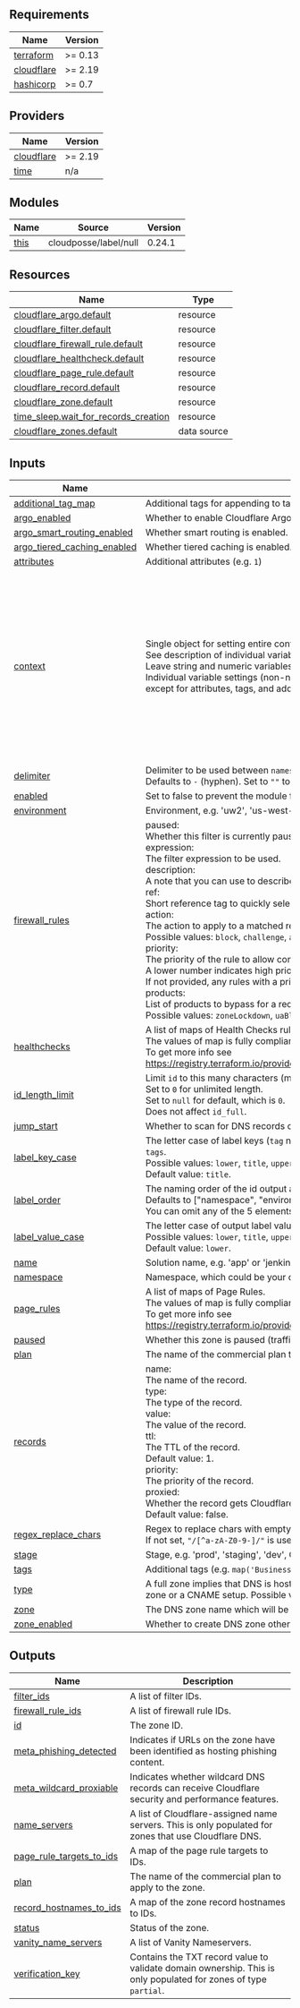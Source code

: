 <!-- markdownlint-disable -->
## Requirements

| Name | Version |
|------|---------|
| <a name="requirement_terraform"></a> [terraform](#requirement\_terraform) | >= 0.13 |
| <a name="requirement_cloudflare"></a> [cloudflare](#requirement\_cloudflare) | >= 2.19 |
| <a name="requirement_hashicorp"></a> [hashicorp](#requirement\_hashicorp) | >= 0.7 |

## Providers

| Name | Version |
|------|---------|
| <a name="provider_cloudflare"></a> [cloudflare](#provider\_cloudflare) | >= 2.19 |
| <a name="provider_time"></a> [time](#provider\_time) | n/a |

## Modules

| Name | Source | Version |
|------|--------|---------|
| <a name="module_this"></a> [this](#module\_this) | cloudposse/label/null | 0.24.1 |

## Resources

| Name | Type |
|------|------|
| [cloudflare_argo.default](https://registry.terraform.io/providers/cloudflare/cloudflare/latest/docs/resources/argo) | resource |
| [cloudflare_filter.default](https://registry.terraform.io/providers/cloudflare/cloudflare/latest/docs/resources/filter) | resource |
| [cloudflare_firewall_rule.default](https://registry.terraform.io/providers/cloudflare/cloudflare/latest/docs/resources/firewall_rule) | resource |
| [cloudflare_healthcheck.default](https://registry.terraform.io/providers/cloudflare/cloudflare/latest/docs/resources/healthcheck) | resource |
| [cloudflare_page_rule.default](https://registry.terraform.io/providers/cloudflare/cloudflare/latest/docs/resources/page_rule) | resource |
| [cloudflare_record.default](https://registry.terraform.io/providers/cloudflare/cloudflare/latest/docs/resources/record) | resource |
| [cloudflare_zone.default](https://registry.terraform.io/providers/cloudflare/cloudflare/latest/docs/resources/zone) | resource |
| [time_sleep.wait_for_records_creation](https://registry.terraform.io/providers/hashicorp/time/latest/docs/resources/sleep) | resource |
| [cloudflare_zones.default](https://registry.terraform.io/providers/cloudflare/cloudflare/latest/docs/data-sources/zones) | data source |

## Inputs

| Name | Description | Type | Default | Required |
|------|-------------|------|---------|:--------:|
| <a name="input_additional_tag_map"></a> [additional\_tag\_map](#input\_additional\_tag\_map) | Additional tags for appending to tags\_as\_list\_of\_maps. Not added to `tags`. | `map(string)` | `{}` | no |
| <a name="input_argo_enabled"></a> [argo\_enabled](#input\_argo\_enabled) | Whether to enable Cloudflare Argo for DNS zone | `bool` | `false` | no |
| <a name="input_argo_smart_routing_enabled"></a> [argo\_smart\_routing\_enabled](#input\_argo\_smart\_routing\_enabled) | Whether smart routing is enabled. | `bool` | `true` | no |
| <a name="input_argo_tiered_caching_enabled"></a> [argo\_tiered\_caching\_enabled](#input\_argo\_tiered\_caching\_enabled) | Whether tiered caching is enabled. | `bool` | `true` | no |
| <a name="input_attributes"></a> [attributes](#input\_attributes) | Additional attributes (e.g. `1`) | `list(string)` | `[]` | no |
| <a name="input_context"></a> [context](#input\_context) | Single object for setting entire context at once.<br>See description of individual variables for details.<br>Leave string and numeric variables as `null` to use default value.<br>Individual variable settings (non-null) override settings in context object,<br>except for attributes, tags, and additional\_tag\_map, which are merged. | `any` | <pre>{<br>  "additional_tag_map": {},<br>  "attributes": [],<br>  "delimiter": null,<br>  "enabled": true,<br>  "environment": null,<br>  "id_length_limit": null,<br>  "label_key_case": null,<br>  "label_order": [],<br>  "label_value_case": null,<br>  "name": null,<br>  "namespace": null,<br>  "regex_replace_chars": null,<br>  "stage": null,<br>  "tags": {}<br>}</pre> | no |
| <a name="input_delimiter"></a> [delimiter](#input\_delimiter) | Delimiter to be used between `namespace`, `environment`, `stage`, `name` and `attributes`.<br>Defaults to `-` (hyphen). Set to `""` to use no delimiter at all. | `string` | `null` | no |
| <a name="input_enabled"></a> [enabled](#input\_enabled) | Set to false to prevent the module from creating any resources | `bool` | `null` | no |
| <a name="input_environment"></a> [environment](#input\_environment) | Environment, e.g. 'uw2', 'us-west-2', OR 'prod', 'staging', 'dev', 'UAT' | `string` | `null` | no |
| <a name="input_firewall_rules"></a> [firewall\_rules](#input\_firewall\_rules) | paused:<br>  Whether this filter is currently paused.<br>expression:<br>  The filter expression to be used.<br>description:<br>  A note that you can use to describe the purpose of the filter and rule.<br>ref:<br>  Short reference tag to quickly select related rules.<br>action:<br>  The action to apply to a matched request. <br>  Possible values: `block`, `challenge`, `allow`, `js_challenge`, `bypass`.<br>priority:<br>  The priority of the rule to allow control of processing order. <br>  A lower number indicates high priority.<br>  If not provided, any rules with a priority will be sequenced before those without.<br>products:<br>  List of products to bypass for a request when the bypass action is used. <br>  Possible values: `zoneLockdown`, `uaBlock`, `bic`, `hot`, `securityLevel`, `rateLimit`, `waf`. | `list(any)` | `null` | no |
| <a name="input_healthchecks"></a> [healthchecks](#input\_healthchecks) | A list of maps of Health Checks rules. <br>The values of map is fully compliant with `cloudflare_healthcheck` resource.<br>To get more info see https://registry.terraform.io/providers/cloudflare/cloudflare/latest/docs/resources/healthcheck | `list(any)` | `null` | no |
| <a name="input_id_length_limit"></a> [id\_length\_limit](#input\_id\_length\_limit) | Limit `id` to this many characters (minimum 6).<br>Set to `0` for unlimited length.<br>Set to `null` for default, which is `0`.<br>Does not affect `id_full`. | `number` | `null` | no |
| <a name="input_jump_start"></a> [jump\_start](#input\_jump\_start) | Whether to scan for DNS records on creation. | `bool` | `false` | no |
| <a name="input_label_key_case"></a> [label\_key\_case](#input\_label\_key\_case) | The letter case of label keys (`tag` names) (i.e. `name`, `namespace`, `environment`, `stage`, `attributes`) to use in `tags`.<br>Possible values: `lower`, `title`, `upper`.<br>Default value: `title`. | `string` | `null` | no |
| <a name="input_label_order"></a> [label\_order](#input\_label\_order) | The naming order of the id output and Name tag.<br>Defaults to ["namespace", "environment", "stage", "name", "attributes"].<br>You can omit any of the 5 elements, but at least one must be present. | `list(string)` | `null` | no |
| <a name="input_label_value_case"></a> [label\_value\_case](#input\_label\_value\_case) | The letter case of output label values (also used in `tags` and `id`).<br>Possible values: `lower`, `title`, `upper` and `none` (no transformation).<br>Default value: `lower`. | `string` | `null` | no |
| <a name="input_name"></a> [name](#input\_name) | Solution name, e.g. 'app' or 'jenkins' | `string` | `null` | no |
| <a name="input_namespace"></a> [namespace](#input\_namespace) | Namespace, which could be your organization name or abbreviation, e.g. 'eg' or 'cp' | `string` | `null` | no |
| <a name="input_page_rules"></a> [page\_rules](#input\_page\_rules) | A list of maps of Page Rules. <br>The values of map is fully compliant with `cloudflare_page_rule` resource.<br>To get more info see https://registry.terraform.io/providers/cloudflare/cloudflare/latest/docs/resources/cloudflare_page_rule | `list(any)` | `null` | no |
| <a name="input_paused"></a> [paused](#input\_paused) | Whether this zone is paused (traffic bypasses Cloudflare) | `bool` | `false` | no |
| <a name="input_plan"></a> [plan](#input\_plan) | The name of the commercial plan to apply to the zone. Possible values: `free`, `pro`, `business`, `enterprise` | `string` | `"free"` | no |
| <a name="input_records"></a> [records](#input\_records) | name:<br>  The name of the record.<br>type:<br>  The type of the record.<br>value:<br>  The value of the record.<br>ttl:<br>  The TTL of the record.<br>  Default value: 1.<br>priority:<br>  The priority of the record. <br>proxied:<br>  Whether the record gets Cloudflare's origin protection. <br>  Default value: false. | `list(any)` | `null` | no |
| <a name="input_regex_replace_chars"></a> [regex\_replace\_chars](#input\_regex\_replace\_chars) | Regex to replace chars with empty string in `namespace`, `environment`, `stage` and `name`.<br>If not set, `"/[^a-zA-Z0-9-]/"` is used to remove all characters other than hyphens, letters and digits. | `string` | `null` | no |
| <a name="input_stage"></a> [stage](#input\_stage) | Stage, e.g. 'prod', 'staging', 'dev', OR 'source', 'build', 'test', 'deploy', 'release' | `string` | `null` | no |
| <a name="input_tags"></a> [tags](#input\_tags) | Additional tags (e.g. `map('BusinessUnit','XYZ')` | `map(string)` | `{}` | no |
| <a name="input_type"></a> [type](#input\_type) | A full zone implies that DNS is hosted with Cloudflare. A `partial` zone is typically a partner-hosted zone or a CNAME setup. Possible values: `full`, `partial`. | `string` | `"full"` | no |
| <a name="input_zone"></a> [zone](#input\_zone) | The DNS zone name which will be added. | `string` | n/a | yes |
| <a name="input_zone_enabled"></a> [zone\_enabled](#input\_zone\_enabled) | Whether to create DNS zone otherwise use existing. | `bool` | `true` | no |

## Outputs

| Name | Description |
|------|-------------|
| <a name="output_filter_ids"></a> [filter\_ids](#output\_filter\_ids) | A list of filter IDs. |
| <a name="output_firewall_rule_ids"></a> [firewall\_rule\_ids](#output\_firewall\_rule\_ids) | A list of firewall rule IDs. |
| <a name="output_id"></a> [id](#output\_id) | The zone ID. |
| <a name="output_meta_phishing_detected"></a> [meta\_phishing\_detected](#output\_meta\_phishing\_detected) | Indicates if URLs on the zone have been identified as hosting phishing content. |
| <a name="output_meta_wildcard_proxiable"></a> [meta\_wildcard\_proxiable](#output\_meta\_wildcard\_proxiable) | Indicates whether wildcard DNS records can receive Cloudflare security and performance features. |
| <a name="output_name_servers"></a> [name\_servers](#output\_name\_servers) | A list of Cloudflare-assigned name servers. This is only populated for zones that use Cloudflare DNS. |
| <a name="output_page_rule_targets_to_ids"></a> [page\_rule\_targets\_to\_ids](#output\_page\_rule\_targets\_to\_ids) | A map of the page rule targets to IDs. |
| <a name="output_plan"></a> [plan](#output\_plan) | The name of the commercial plan to apply to the zone. |
| <a name="output_record_hostnames_to_ids"></a> [record\_hostnames\_to\_ids](#output\_record\_hostnames\_to\_ids) | A map of the zone record hostnames to IDs. |
| <a name="output_status"></a> [status](#output\_status) | Status of the zone. |
| <a name="output_vanity_name_servers"></a> [vanity\_name\_servers](#output\_vanity\_name\_servers) | A list of Vanity Nameservers. |
| <a name="output_verification_key"></a> [verification\_key](#output\_verification\_key) | Contains the TXT record value to validate domain ownership. This is only populated for zones of type `partial`. |
<!-- markdownlint-restore -->
